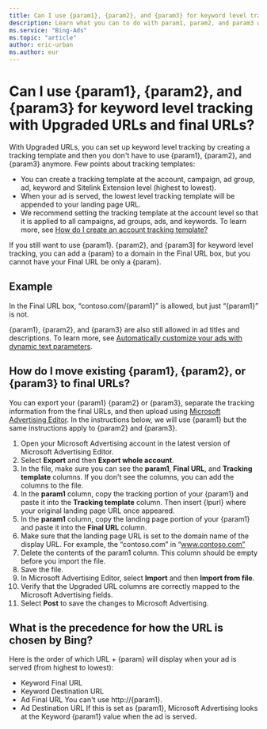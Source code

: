 ```yaml
---
title: Can I use {param1}, {param2}, and {param3} for keyword level tracking with Upgraded URLs and final URLs?
description: Learn what you can to do with param1, param2, and param3 when you change to final URLs.
ms.service: "Bing-Ads"
ms.topic: "article"
author: eric-urban
ms.author: eur
---
```


# Can I use {param1}, {param2}, and {param3} for keyword level tracking with Upgraded URLs and final URLs?

With Upgraded URLs, you can set up keyword level tracking by creating a tracking template and then you don't have to use {param1}, {param2}, and {param3} anymore. Few points about tracking templates:

- You can create a tracking template at the account, campaign, ad group, ad, keyword and Sitelink Extension level (highest to lowest).
- When your ad is served, the lowest level tracking template will be appended to your landing page URL.
- We recommend setting the tracking template at the account level so that it is applied to all campaigns, ad groups, ads, and keywords. To learn more, see [How do I create an account tracking template?](./hlp_BA_CONC_UpgradeURL_TrackTemplateGlobalParam.md)

If you still want to use {param1}. {param2}, and {param3] for keyword level tracking, you can add a {param} to a domain in the Final URL box, but you cannot have your Final URL be only a {param}.

## Example

In the Final URL box, “contoso.com/{param1}” is allowed, but just “{param1}” is not.

{param1}, {param2}, and {param3} are also still allowed in ad titles and descriptions. To learn more, see [Automatically customize your ads with dynamic text parameters](./hlp_BA_CONC_AboutParameters.md).

## How do I move existing {param1}, {param2}, or {param3} to final URLs?
You can export your {param1} {param2} or {param3}, separate the tracking information from the final URLs, and then upload using [Microsoft Advertising Editor](./hlp_BA_CONC_AboutDesktop.md). In the instructions below, we will use {param1} but the same instructions apply to {param2} and {param3}.

1. Open your Microsoft Advertising account in the latest version of Microsoft Advertising Editor.
1. Select **Export** and then **Export whole account**.
1. In the file, make sure you can see the **param1**, **Final URL**, and **Tracking template** columns. If you don't see the columns, you can add the columns to the file.
1. In the **param1** column, copy the tracking portion of your {param1} and paste it into the **Tracking template** column. Then insert {lpurl} where your original landing page URL once appeared.
1. In the **param1** column, copy the landing page portion of your {param1} and paste it into the **Final URL** column.
1. Make sure that the landing page URL is set to the domain name of the display URL. For example, the “contoso.com” in “www.contoso.com”
1. Delete the contents of the param1 column. This column should be empty before you import the file.
1. Save the file.
1. In Microsoft Advertising Editor, select **Import** and then **Import from file**.
1. Verify that the Upgraded URL columns are correctly mapped to the Microsoft Advertising fields.
1. Select **Post** to save the changes to Microsoft Advertising.

## What is the precedence for how the URL is chosen by Bing?
Here is the order of which URL + {param} will display when your ad is served (from highest to lowest):

- Keyword Final URL
- Keyword Destination URL
- Ad Final URL             You can't use http://{param1}.
- Ad Destination URL             If this is set as {param1}, Microsoft Advertising looks at the Keyword {param1} value when the ad is served.


